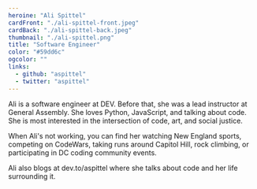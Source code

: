 ```yaml
---
heroine: "Ali Spittel"
cardFront: "./ali-spittel-front.jpeg"
cardBack: "./ali-spittel-back.jpeg"
thumbnail: "./ali-spittel.png"
title: "Software Engineer"
color: "#59dd6c"
ogcolor: ""
links:
  - github: "aspittel"
  - twitter: "aspittel"
---
```


Ali is a software engineer at DEV. Before that, she was a lead instructor at General Assembly. She loves Python, JavaScript, and talking about code. She is most interested in the intersection of code, art, and social justice.

When Ali's not working, you can find her watching New England sports, competing on CodeWars, taking runs around Capitol Hill, rock climbing, or participating in DC coding community events.

Ali also blogs at dev.to/aspittel where she talks about code and her life surrounding it.
